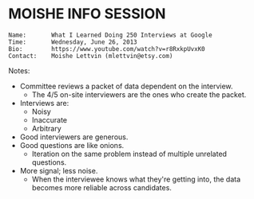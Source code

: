 # MOISHE INFO SESSION

```
Name:       What I Learned Doing 250 Interviews at Google
Time:       Wednesday, June 26, 2013
Bio:        https://www.youtube.com/watch?v=r8RxkpUvxK0
Contact:    Moishe Lettvin (mlettvin@etsy.com)
```

Notes:

- Committee reviews a packet of data dependent on the interview.
  - The 4/5 on-site interviewers are the ones who create the packet.
- Interviews are:
  - Noisy
  - Inaccurate
  - Arbitrary
- Good interviewers are generous.
- Good questions are like onions.
  - Iteration on the same problem instead of multiple unrelated questions.
- More signal; less noise.
  - When the interviewee knows what they're getting into, the data becomes more reliable across candidates.
